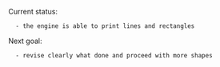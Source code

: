 Current status:

      - the engine is able to print lines and rectangles

Next goal:

      - revise clearly what done and proceed with more shapes
